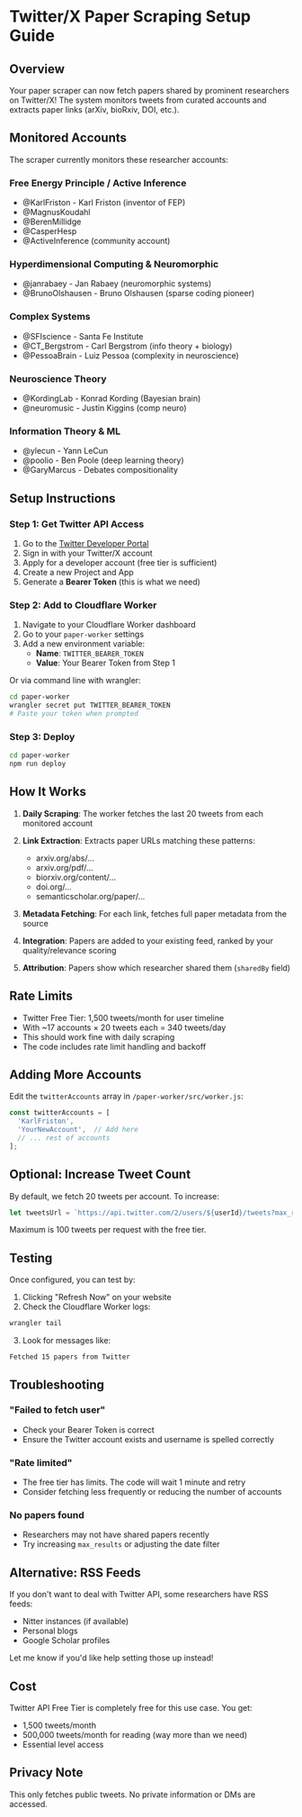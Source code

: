 # Twitter/X Paper Scraping Setup Guide

## Overview

Your paper scraper can now fetch papers shared by prominent researchers on Twitter/X! The system monitors tweets from curated accounts and extracts paper links (arXiv, bioRxiv, DOI, etc.).

## Monitored Accounts

The scraper currently monitors these researcher accounts:

### Free Energy Principle / Active Inference
- @KarlFriston - Karl Friston (inventor of FEP)
- @MagnusKoudahl
- @BerenMillidge
- @CasperHesp
- @ActiveInference (community account)

### Hyperdimensional Computing & Neuromorphic
- @janrabaey - Jan Rabaey (neuromorphic systems)
- @BrunoOlshausen - Bruno Olshausen (sparse coding pioneer)

### Complex Systems
- @SFIscience - Santa Fe Institute
- @CT_Bergstrom - Carl Bergstrom (info theory + biology)
- @PessoaBrain - Luiz Pessoa (complexity in neuroscience)

### Neuroscience Theory
- @KordingLab - Konrad Kording (Bayesian brain)
- @neuromusic - Justin Kiggins (comp neuro)

### Information Theory & ML
- @ylecun - Yann LeCun
- @poolio - Ben Poole (deep learning theory)
- @GaryMarcus - Debates compositionality

## Setup Instructions

### Step 1: Get Twitter API Access

1. Go to the [Twitter Developer Portal](https://developer.twitter.com/en/portal/dashboard)
2. Sign in with your Twitter/X account
3. Apply for a developer account (free tier is sufficient)
4. Create a new Project and App
5. Generate a **Bearer Token** (this is what we need)

### Step 2: Add to Cloudflare Worker

1. Navigate to your Cloudflare Worker dashboard
2. Go to your `paper-worker` settings
3. Add a new environment variable:
   - **Name**: `TWITTER_BEARER_TOKEN`
   - **Value**: Your Bearer Token from Step 1

Or via command line with wrangler:

```bash
cd paper-worker
wrangler secret put TWITTER_BEARER_TOKEN
# Paste your token when prompted
```

### Step 3: Deploy

```bash
cd paper-worker
npm run deploy
```

## How It Works

1. **Daily Scraping**: The worker fetches the last 20 tweets from each monitored account
2. **Link Extraction**: Extracts paper URLs matching these patterns:
   - arxiv.org/abs/...
   - arxiv.org/pdf/...
   - biorxiv.org/content/...
   - doi.org/...
   - semanticscholar.org/paper/...

3. **Metadata Fetching**: For each link, fetches full paper metadata from the source
4. **Integration**: Papers are added to your existing feed, ranked by your quality/relevance scoring
5. **Attribution**: Papers show which researcher shared them (`sharedBy` field)

## Rate Limits

- Twitter Free Tier: 1,500 tweets/month for user timeline
- With ~17 accounts × 20 tweets each = 340 tweets/day
- This should work fine with daily scraping
- The code includes rate limit handling and backoff

## Adding More Accounts

Edit the `twitterAccounts` array in `/paper-worker/src/worker.js`:

```javascript
const twitterAccounts = [
  'KarlFriston',
  'YourNewAccount',  // Add here
  // ... rest of accounts
];
```

## Optional: Increase Tweet Count

By default, we fetch 20 tweets per account. To increase:

```javascript
let tweetsUrl = `https://api.twitter.com/2/users/${userId}/tweets?max_results=100&tweet.fields=created_at,entities`;
```

Maximum is 100 tweets per request with the free tier.

## Testing

Once configured, you can test by:

1. Clicking "Refresh Now" on your website
2. Check the Cloudflare Worker logs:
```bash
wrangler tail
```

3. Look for messages like:
```
Fetched 15 papers from Twitter
```

## Troubleshooting

### "Failed to fetch user"
- Check your Bearer Token is correct
- Ensure the Twitter account exists and username is spelled correctly

### "Rate limited"
- The free tier has limits. The code will wait 1 minute and retry
- Consider fetching less frequently or reducing the number of accounts

### No papers found
- Researchers may not have shared papers recently
- Try increasing `max_results` or adjusting the date filter

## Alternative: RSS Feeds

If you don't want to deal with Twitter API, some researchers have RSS feeds:
- Nitter instances (if available)
- Personal blogs
- Google Scholar profiles

Let me know if you'd like help setting those up instead!

## Cost

Twitter API Free Tier is completely free for this use case. You get:
- 1,500 tweets/month
- 500,000 tweets/month for reading (way more than we need)
- Essential level access

## Privacy Note

This only fetches public tweets. No private information or DMs are accessed.
